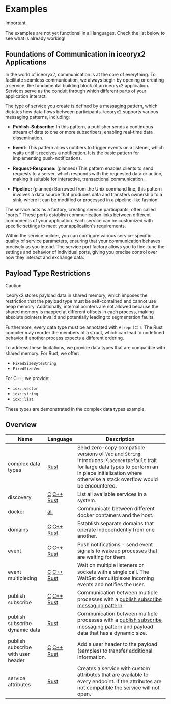 # Examples

> [!IMPORTANT]
> The examples are not yet functional in all languages. Check the list below to see
> what is already working!

## Foundations of Communication in iceoryx2 Applications

In the world of iceoryx2, communication is at the core of everything. To
facilitate seamless communication, we always begin by opening or creating a
service, the fundamental building block of an iceoryx2 application. Services
serve as the conduit through which different parts of your application interact.

The type of service you create is defined by a messaging pattern, which dictates
how data flows between participants. iceoryx2 supports various messaging
patterns, including:

* **Publish-Subscribe:** In this pattern, a publisher sends a continuous stream
  of data to one or more subscribers, enabling real-time data dissemination.

* **Event:** This pattern allows notifiers to trigger events on a listener,
  which waits until it receives a notification. It is the basic pattern for
  implementing push-notifications.

* **Request-Response:** (planned) This pattern enables clients to send requests
  to a server, which responds with the requested data or action, making it
  suitable for interactive, transactional communication.

* **Pipeline:** (planned) Borrowed from the Unix command line, this pattern
  involves a data source that produces data and transfers ownership to a sink,
  where it can be modified or processed in a pipeline-like fashion.

The service acts as a factory, creating service participants, often called
"ports." These ports establish communication links between different components
of your application. Each service can be customized with specific settings to
meet your application's requirements.

Within the service builder, you can configure various service-specific quality
of service parameters, ensuring that your communication behaves precisely as you
intend. The service port factory allows you to fine-tune the settings and
behavior of individual ports, giving you precise control over how they interact
and exchange data.

## Payload Type Restrictions

> [!CAUTION]
> iceoryx2 stores payload data in shared memory, which imposes the restriction that
> the payload type must be self-contained and cannot use heap memory. Additionally,
> internal pointers are not allowed because the shared memory is mapped at different
> offsets in each process, making absolute pointers invalid and potentially leading
> to segmentation faults.
>
> Furthermore, every data type must be annotated with `#[repr(C)]`. The Rust
> compiler may reorder the members of a struct, which can lead to undefined
> behavior if another process expects a different ordering.

To address these limitations, we provide data types that are compatible with shared
memory. For Rust, we offer:

* `FixedSizeByteString`
* `FixedSizeVec`

For C++, we provide:

* `iox::vector`
* `iox::string`
* `iox::list`

These types are demonstrated in the complex data types example.

## Overview

| Name                               | Language                                                                                                                                | Description                                                                                                                                                                                                     |
| ---------------------------------- | --------------------------------------------------------------------------------------------------------------------------------------- | --------------------------------------------------------------------------------------------------------------------------------------------------------------------------------------------------------------- |
| complex data types                 | [Rust](rust/complex_data_types)                                                                                                         | Send zero-copy compatible versions of `Vec` and `String`. Introduces `PlacementDefault` trait for large data types to perform an in place initialization where otherwise a stack overflow would be encountered. |
| discovery                          | [C](c/discovery) [C++](cxx/discovery) [Rust](rust/discovery)                                                                            | List all available services in a system.                                                                                                                                                                        |
| docker                             | [all](rust/docker)                                                                                                                      | Communicate between different docker containers and the host.                                                                                                                                                   |
| domains                            | [C](c/domains) [C++](cxx/domains) [Rust](rust/domains)                                                                                  | Establish separate domains that operate independently from one another.                                                                                                                                         |
| event                              | [C](c/event) [C++](cxx/event) [Rust](rust/event)                                                                                        | Push notifications - send event signals to wakeup processes that are waiting for them.                                                                                                                          |
| event multiplexing                 | [C](c/event_multiplexing) [C++](cxx/event_multiplexing) [Rust](rust/event_multiplexing)                                                 | Wait on multiple listeners or sockets with a single call. The WaitSet demultiplexes incoming events and notifies the user.                                                                                      |
| publish subscribe                  | [C](c/publish_subscribe) [C++](cxx/publish_subscribe) [Rust](rust/publish_subscribe)                                                    | Communication between multiple processes with a [publish subscribe messaging pattern](https://en.wikipedia.org/wiki/Publish–subscribe_pattern).                                                                 |
| publish subscribe dynamic data     | [Rust](rust/publish_subscribe_dynamic_data)                                                                                             | Communication between multiple processes with a [publish subscribe messaging pattern](https://en.wikipedia.org/wiki/Publish–subscribe_pattern) and payload data that has a dynamic size.                        |
| publish subscribe with user header | [C](c/publish_subscribe_with_user_header) [C++](cxx/publish_subscribe_with_user_header) [Rust](rust/publish_subscribe_with_user_header) | Add a user header to the payload (samples) to transfer additional information.                                                                                                                                  |
| service attributes                 | [Rust](rust/service_attributes)                                                                                                         | Creates a service with custom attributes that are available to every endpoint. If the attributes are not compatible the service will not open.                                                                  |
